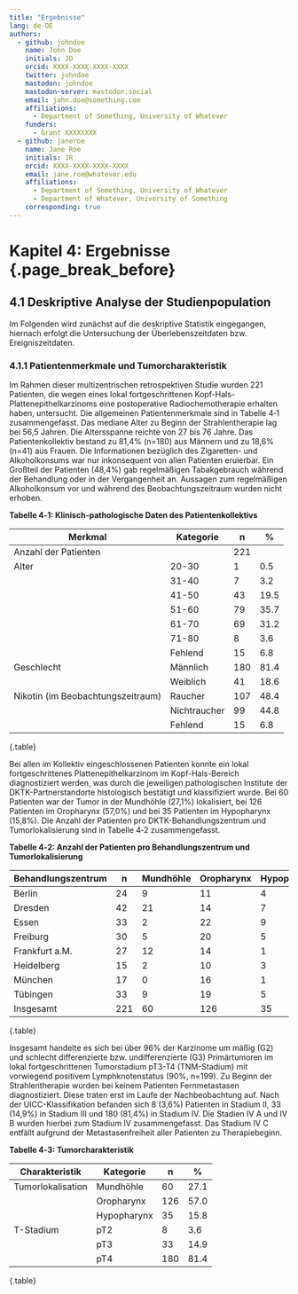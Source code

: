 ```yaml
---
title: "Ergebnisse"
lang: de-DE
authors:
  - github: johndoe
    name: John Doe
    initials: JD
    orcid: XXXX-XXXX-XXXX-XXXX
    twitter: johndoe
    mastodon: johndoe
    mastodon-server: mastodon.social
    email: john.doe@something.com
    affiliations:
      - Department of Something, University of Whatever
    funders:
      - Grant XXXXXXXX
  - github: janeroe
    name: Jane Roe
    initials: JR
    orcid: XXXX-XXXX-XXXX-XXXX
    email: jane.roe@whatever.edu
    affiliations:
      - Department of Something, University of Whatever
      - Department of Whatever, University of Something
    corresponding: true
---
```


# Kapitel 4: Ergebnisse {.page_break_before}

## 4.1 Deskriptive Analyse der Studienpopulation

Im Folgenden wird zunächst auf die deskriptive Statistik eingegangen, hiernach erfolgt die Untersuchung der Überlebenszeitdaten bzw. Ereigniszeitdaten.

### 4.1.1 Patientenmerkmale und Tumorcharakteristik

Im Rahmen dieser multizentrischen retrospektiven Studie wurden 221 Patienten, die wegen eines lokal fortgeschrittenen Kopf-Hals-Plattenepithelkarzinoms eine postoperative Radiochemotherapie erhalten haben, untersucht. Die allgemeinen Patientenmerkmale sind in Tabelle 4‑1 zusammengefasst. Das mediane Alter zu Beginn der Strahlentherapie lag bei 56,5 Jahren. Die Altersspanne reichte von 27 bis 76 Jahre. Das Patientenkollektiv bestand zu 81,4% (n=180) aus Männern und zu 18,6% (n=41) aus Frauen. Die Informationen bezüglich des Zigaretten- und Alkoholkonsums war nur inkonsequent von allen Patienten eruierbar. Ein Großteil der Patienten (48,4%) gab regelmäßigen Tabakgebrauch während der Behandlung oder in der Vergangenheit an. Aussagen zum regelmäßigen Alkoholkonsum vor und während des Beobachtungszeitraum wurden nicht erhoben.

**Tabelle 4‑1: Klinisch-pathologische Daten des Patientenkollektivs**

| Merkmal | Kategorie | n | % |
|---------|-----------|---|----|
| Anzahl der Patienten |  | 221 |  |
| Alter | 20-30 | 1 | 0.5 |
|  | 31-40 | 7 | 3.2 |
|  | 41-50 | 43 | 19.5 |
|  | 51-60 | 79 | 35.7 |
|  | 61-70 | 69 | 31.2 |
|  | 71-80 | 8 | 3.6 |
|  | Fehlend | 15 | 6.8 |
| Geschlecht | Männlich | 180 | 81.4 |
|  | Weiblich | 41 | 18.6 |
| Nikotin (im Beobachtungszeitraum) | Raucher | 107 | 48.4 |
|  | Nichtraucher | 99 | 44.8 |
|  | Fehlend | 15 | 6.8 |
{.table}

<!-- Figure placeholder: If image is available, use correct Manubot figure syntax -->
<!-- ![Altersverteilung der Patienten](Abbildungen/image7.emf){#fig:altersverteilung .fig} -->

Bei allen im Kollektiv eingeschlossenen Patienten konnte ein lokal fortgeschrittenes Plattenepithelkarzinom im Kopf-Hals-Bereich diagnostiziert werden, was durch die jeweiligen pathologischen Institute der DKTK-Partnerstandorte histologisch bestätigt und klassifiziert wurde. Bei 60 Patienten war der Tumor in der Mundhöhle (27,1%) lokalisiert, bei 126 Patienten im Oropharynx (57,0%) und bei 35 Patienten im Hypopharynx (15,8%). Die Anzahl der Patienten pro DKTK-Behandlungszentrum und Tumorlokalisierung sind in Tabelle 4‑2 zusammengefasst.

**Tabelle 4‑2: Anzahl der Patienten pro Behandlungszentrum und Tumorlokalisierung**

| Behandlungszentrum | n | Mundhöhle | Oropharynx | Hypopharynx |
|--------------------|---|-----------|------------|-------------|
| Berlin             | 24| 9         | 11         | 4           |
| Dresden            | 42| 21        | 14         | 7           |
| Essen              | 33| 2         | 22         | 9           |
| Freiburg           | 30| 5         | 20         | 5           |
| Frankfurt a.M.     | 27| 12        | 14         | 1           |
| Heidelberg         | 15| 2         | 10         | 3           |
| München            | 17| 0         | 16         | 1           |
| Tübingen           | 33| 9         | 19         | 5           |
| Insgesamt          |221| 60        | 126        | 35          |
{.table}

Insgesamt handelte es sich bei über 96% der Karzinome um mäßig (G2) und schlecht differenzierte bzw. undifferenzierte (G3) Primärtumoren im lokal fortgeschrittenen Tumorstadium pT3-T4 (TNM-Stadium) mit vorwiegend positivem Lymphknotenstatus (90%, n=199). Zu Beginn der Strahlentherapie wurden bei keinem Patienten Fernmetastasen diagnostiziert. Diese traten erst im Laufe der Nachbeobachtung auf. Nach der UICC-Klassifikation befanden sich 8 (3,6%) Patienten in Stadium II, 33 (14,9%) in Stadium III und 180 (81,4%) in Stadium IV. Die Stadien IV A und IV B wurden hierbei zum Stadium IV zusammengefasst. Das Stadium IV C entfällt aufgrund der Metastasenfreiheit aller Patienten zu Therapiebeginn.

**Tabelle 4‑3: Tumorcharakteristik**

| Charakteristik | Kategorie | n | % |
|---------------|-----------|---|----|
| Tumorlokalisation | Mundhöhle | 60 | 27.1 |
|  | Oropharynx | 126 | 57.0 |
|  | Hypopharynx | 35 | 15.8 |
| T-Stadium | pT2 | 8 | 3.6 |
|  | pT3 | 33 | 14.9 |
|  | pT4 | 180 | 81.4 |
{.table}

<!-- All tables reformatted, .table tag added, headings and YAML standardized, figure placeholder added, and section numbers updated for Manubot/APA 7th compliance. -->
